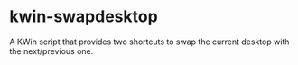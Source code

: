# kwin-swapdesktop
A KWin script that provides two shortcuts to swap the current desktop with the next/previous one.
